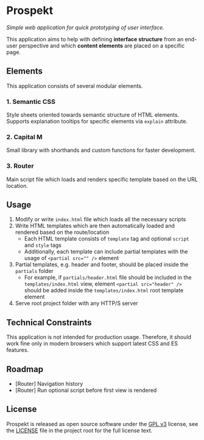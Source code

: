 # Prospekt

*Simple web application for quick prototyping of user interface.*

This application aims to help with defining **interface structure** from an end-user perspective and which **content elements** are placed on a specific page.


## Elements

This application consists of several modular elements.

### 1. Semantic CSS

Style sheets oriented towards semantic structure of HTML elements. Supports explanation tooltips for specific elements via `explain` attribute.


### 2. Capital M

Small library with shorthands and custom functions for faster development.


### 3. Router

Main script file which loads and renders specific template based on the URL location.


## Usage

1. Modify or write `index.html` file which loads all the necessary scripts
2. Write HTML templates which are then automatically loaded and rendered based on the route/location
    * Each HTML template consists of `template` tag and optional `script` and `style` tags
    * Additionally, each template can include partial templates with the usage of `<partial src="" />` element
3. Partial templates, e.g. header and footer, should be placed inside the `partials` folder
    * For example, if `partials/header.html` file should be included in the `templates/index.html` view, element `<partial src="header" />` should be added inside the `templates/index.html` root template element
4. Serve root project folder with any HTTP/S server


## Technical Constraints

This application is not intended for production usage. Therefore, it should work fine only in modern browsers which support latest CSS and ES features.


## Roadmap

- [Router] Navigation history
- [Router] Run optional script before first view is rendered


## License

Prospekt is released as open source software under the [GPL v3](https://opensource.org/licenses/gpl-3.0.html) license, see the [LICENSE](https://github.com/vjekoart/prospekt/blob/master/LICENSE) file in the project root for the full license text.
